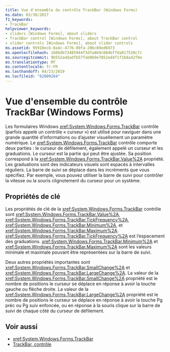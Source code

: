 ```yaml
---
title: Vue d'ensemble du contrôle TrackBar (Windows Forms)
ms.date: 03/30/2017
f1_keywords:
- TrackBar
helpviewer_keywords:
- sliders [Windows Forms], about sliders
- TrackBar control [Windows Forms], about TrackBar control
- slider controls [Windows Forms], about slider controls
ms.assetid: 95910ecb-8a4c-4776-89fa-206c89ed6973
ms.openlocfilehash: 1606db73485944f3dfa8b9c084bffda817520c7c
ms.sourcegitcommit: 9b552addadfb57fab0b9e7852ed4f1f1b8a42f8e
ms.translationtype: MT
ms.contentlocale: fr-FR
ms.lasthandoff: 04/23/2019
ms.locfileid: "62009264"
---
```

# <a name="trackbar-control-overview-windows-forms"></a>Vue d'ensemble du contrôle TrackBar (Windows Forms)
Les formulaires Windows <xref:System.Windows.Forms.TrackBar> contrôle (parfois appelé un contrôle « curseur ») est utilisé pour naviguer dans une grande quantité d’informations ou d’ajuster visuellement un paramètre numérique. Le <xref:System.Windows.Forms.TrackBar> contrôle comporte deux parties : le curseur de défilement, également appelé un curseur et les graduations. Le curseur est la partie qui peut être ajustée. Sa position correspond à la <xref:System.Windows.Forms.TrackBar.Value%2A> propriété. Les graduations sont des indicateurs visuels sont espacés à intervalles réguliers. La barre de suivi se déplace dans les incréments que vous spécifiez. Par exemple, vous pouvez utiliser la barre de suivi pour contrôler la vitesse ou la souris clignotement du curseur pour un système.  
  
## <a name="key-properties"></a>Propriétés de clé  
 Les propriétés de clé de la <xref:System.Windows.Forms.TrackBar> contrôle sont <xref:System.Windows.Forms.TrackBar.Value%2A>, <xref:System.Windows.Forms.TrackBar.TickFrequency%2A>, <xref:System.Windows.Forms.TrackBar.Minimum%2A>, et <xref:System.Windows.Forms.TrackBar.Maximum%2A>. <xref:System.Windows.Forms.TrackBar.TickFrequency%2A> est l’espacement des graduations. <xref:System.Windows.Forms.TrackBar.Minimum%2A> et <xref:System.Windows.Forms.TrackBar.Maximum%2A> sont les valeurs minimale et maximale pouvant être représentées sur la barre de suivi.  
  
 Deux autres propriétés importantes sont <xref:System.Windows.Forms.TrackBar.SmallChange%2A> et <xref:System.Windows.Forms.TrackBar.LargeChange%2A>. La valeur de la <xref:System.Windows.Forms.TrackBar.SmallChange%2A> propriété est le nombre de positions le curseur se déplace en réponse à avoir la touche gauche ou flèche droite. La valeur de la <xref:System.Windows.Forms.TrackBar.LargeChange%2A> propriété est le nombre de positions le curseur se déplace en réponse à avoir la touche Pg préc ou Pg suiv enfoncée, ou en réponse à la souris clique sur la barre de suivi de chaque côté du curseur de défilement.  
  
## <a name="see-also"></a>Voir aussi

- <xref:System.Windows.Forms.TrackBar>
- [TrackBar, contrôle](trackbar-control-windows-forms.md)
